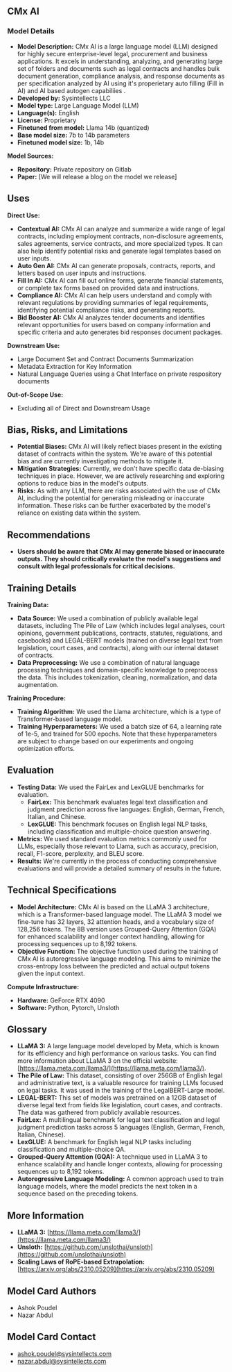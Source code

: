 ## CMx AI

### Model Details

* **Model Description:** CMx AI is a large language model (LLM) designed for highly secure enterprise-level legal, procurement and business applications. It excels in understanding, analyzing, and generating large set of folders and documents such as legal contracts and handles bulk document generation, compliance analysis, and response documents as per specification analyzed by AI using it's properietary auto filling (Fill in AI) and AI based autogen capabiliies .
* **Developed by:** Sysintellects LLC
* **Model type:** Large Language Model (LLM)
* **Language(s):** English
* **License:** Proprietary
* **Finetuned from model:** Llama 14b (quantized)
* **Base model size:** 7b to 14b parameters
* **Finetuned model size:** 1b, 14b

**Model Sources:**

* **Repository:** Private repository on Gitlab
* **Paper:** [We will release a blog on the model we release] 

## Uses

**Direct Use:**

* **Contextual AI:** CMx AI can analyze and summarize a wide range of legal contracts, including employment contracts, non-disclosure agreements, sales agreements, service contracts, and more specialized types. It can also help identify potential risks and generate legal templates based on user inputs. 
* **Auto Gen AI:**  CMx AI can generate proposals, contracts, reports, and letters based on user inputs and instructions.  
* **Fill In AI:** CMx AI can fill out online forms, generate financial statements, or complete tax forms based on provided data and instructions.
* **Compliance AI:** CMx AI can help users understand and comply with relevant regulations by providing summaries of legal requirements, identifying potential compliance risks, and generating reports.
* **Bid Booster AI:** CMx AI analyzes tender documents and identifies relevant opportunities for users based on company information and specific criteria and auto generates bid responses document packages.

**Downstream Use:**

* Large Document Set and Contract Documents Summarization 
* Metadata Extraction for Key Information
* Natural Language Queries using a Chat Interface on private respository documents

**Out-of-Scope Use:**

* Excluding all of Direct and Downstream Usage

## Bias, Risks, and Limitations

* **Potential Biases:**  CMx AI will likely reflect biases present in the existing dataset of contracts within the system.  We're aware of this potential bias and are currently investigating methods to mitigate it. 
* **Mitigation Strategies:** Currently, we don't have specific data de-biasing techniques in place. However, we are actively researching and exploring options to reduce bias in the model's outputs. 
* **Risks:** As with any LLM, there are risks associated with the use of CMx AI, including the potential for generating misleading or inaccurate information. These risks can be further exacerbated by the model's reliance on existing data within the system. 

## Recommendations

* **Users should be aware that CMx AI may generate biased or inaccurate outputs. They should critically evaluate the model's suggestions and consult with legal professionals for critical decisions.** 

## Training Details

**Training Data:**

* **Data Source:** We used a combination of publicly available legal datasets, including The Pile of Law (which includes legal analyses, court opinions, government publications, contracts, statutes, regulations, and casebooks) and LEGAL-BERT models (trained on diverse legal text from legislation, court cases, and contracts), along with our internal dataset of contracts.  
* **Data Preprocessing:**  We use a combination of natural language processing techniques and domain-specific knowledge to preprocess the data. This includes tokenization, cleaning, normalization, and data augmentation.

**Training Procedure:**

* **Training Algorithm:** We used the Llama architecture, which is a type of Transformer-based language model.
* **Training Hyperparameters:** We used a batch size of 64, a learning rate of 1e-5, and trained for 500 epochs. Note that these hyperparameters are subject to change based on our experiments and ongoing optimization efforts.

## Evaluation

* **Testing Data:** We used the FairLex and LexGLUE benchmarks for evaluation.
    * **FairLex:** This benchmark evaluates legal text classification and judgment prediction across five languages: English, German, French, Italian, and Chinese.
    * **LexGLUE:** This benchmark focuses on English legal NLP tasks, including classification and multiple-choice question answering.
* **Metrics:** We used standard evaluation metrics commonly used for LLMs, especially those relevant to Llama, such as accuracy, precision, recall, F1-score, perplexity, and BLEU score. 
* **Results:**  We're currently in the process of conducting comprehensive evaluations and will provide a detailed summary of results in the future.

## Technical Specifications

* **Model Architecture:** CMx AI is based on the LLaMA 3 architecture, which is a Transformer-based language model.  The LLaMA 3 model we fine-tune has 32 layers, 32 attention heads, and a vocabulary size of 128,256 tokens.  The 8B version uses Grouped-Query Attention (GQA) for enhanced scalability and longer context handling, allowing for processing sequences up to 8,192 tokens.
* **Objective Function:**  The objective function used during the training of CMx AI is autoregressive language modeling. This aims to minimize the cross-entropy loss between the predicted and actual output tokens given the input context.

**Compute Infrastructure:**

* **Hardware:** GeForce RTX 4090
* **Software:** Python, Pytorch, Unsloth

## Glossary

* **LLaMA 3:**  A large language model developed by Meta, which is known for its efficiency and high performance on various tasks. You can find more information about LLaMA 3 on the official website: [https://llama.meta.com/llama3/](https://llama.meta.com/llama3/).  
* **The Pile of Law:** This dataset, consisting of over 256GB of English legal and administrative text, is a valuable resource for training LLMs focused on legal tasks.  It was used in the training of the LegalBERT-Large model. 
* **LEGAL-BERT:** This set of models was pretrained on a 12GB dataset of diverse legal text from fields like legislation, court cases, and contracts. The data was gathered from publicly available resources.
* **FairLex:** A multilingual benchmark for legal text classification and legal judgment prediction tasks across 5 languages (English, German, French, Italian, Chinese).
* **LexGLUE:** A benchmark for English legal NLP tasks including classification and multiple-choice QA. 
* **Grouped-Query Attention (GQA):** A technique used in LLaMA 3 to enhance scalability and handle longer contexts, allowing for processing sequences up to 8,192 tokens.
* **Autoregressive Language Modeling:** A common approach used to train language models, where the model predicts the next token in a sequence based on the preceding tokens. 

## More Information

* **LLaMA 3:** [https://llama.meta.com/llama3/](https://llama.meta.com/llama3/) 
* **Unsloth:** [https://github.com/unslothai/unsloth](https://github.com/unslothai/unsloth)
* **Scaling Laws of RoPE-based Extrapolation:** [https://arxiv.org/abs/2310.05209](https://arxiv.org/abs/2310.05209) 

## Model Card Authors

* Ashok Poudel
* Nazar Abdul

## Model Card Contact

* ashok.poudel@sysintellects.com 
* nazar.abdul@sysintellects.com 

